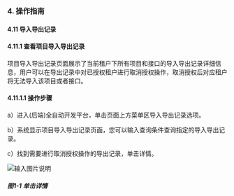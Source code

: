 ### 4. 操作指南

#### 4.11 导入导出记录

#### 4.11.1 查看项目导入导出记录

项目导入导出记录页面展示了当前租户下所有项目和接口的导入导出记录详细信息，用户可以在导出记录中对已授权租户进行取消授权操作，取消授权后对应租户将无法导入该项目或者接口。

#### 4.11.1.1 操作步骤

a）进入(后端)全自动开发平台，单击页面上方菜单区导入导出记录选项。

b）系统显示项目导入导出记录页面，您可以输入查询条件查询指定的导入导出记录。

c）找到需要进行取消授权操作的导出记录，单击详情。

![输入图片说明](../../../../images/SoFlu%EF%BC%88%E5%90%8E%E7%AB%AF%EF%BC%89%E5%BC%80%E5%8F%91%E5%B9%B3%E5%8F%B0/1.%20%E6%9C%80%E6%96%B0%E7%89%88%E6%9C%AC%20-%20%E6%9B%B4%E6%96%B0%E6%97%A5%E6%9C%9F%20-%202022.10.08/4.%20%E6%93%8D%E4%BD%9C%E6%8C%87%E5%8D%97/11.%20%E5%AF%BC%E5%85%A5%E5%AF%BC%E5%87%BA%E8%AE%B0%E5%BD%95/image.png)

##### 图1-1 单击详情
